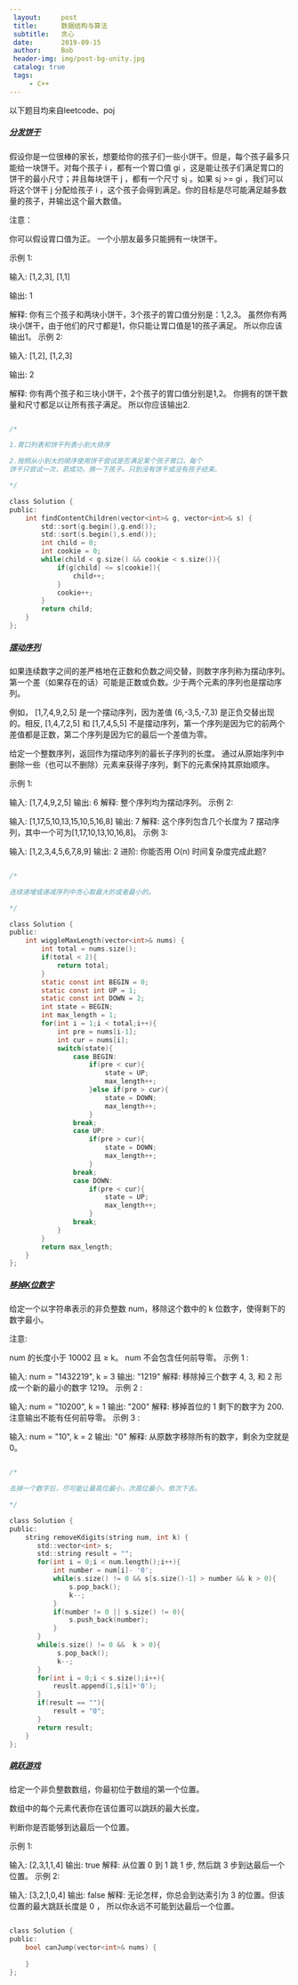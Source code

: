 ```yaml
---
 layout:     post
 title:      数据结构与算法
 subtitle:   贪心
 date:       2019-09-15
 author:     Bob
 header-img: img/post-bg-unity.jpg
 catalog: true
 tags:
     - C++
---
```


以下题目均来自leetcode、poj


##### [分发饼干](https://leetcode.com/problems/assign-cookies) 

假设你是一位很棒的家长，想要给你的孩子们一些小饼干。但是，每个孩子最多只能给一块饼干。对每个孩子 i ，都有一个胃口值 gi ，这是能让孩子们满足胃口的饼干的最小尺寸；并且每块饼干 j ，都有一个尺寸 sj 。如果 sj >= gi ，我们可以将这个饼干 j 分配给孩子 i ，这个孩子会得到满足。你的目标是尽可能满足越多数量的孩子，并输出这个最大数值。

注意：

你可以假设胃口值为正。
一个小朋友最多只能拥有一块饼干。

示例 1:

输入: [1,2,3], [1,1]

输出: 1

解释: 
你有三个孩子和两块小饼干，3个孩子的胃口值分别是：1,2,3。
虽然你有两块小饼干，由于他们的尺寸都是1，你只能让胃口值是1的孩子满足。
所以你应该输出1。
示例 2:

输入: [1,2], [1,2,3]

输出: 2

解释: 
你有两个孩子和三块小饼干，2个孩子的胃口值分别是1,2。
你拥有的饼干数量和尺寸都足以让所有孩子满足。
所以你应该输出2.

```c

/*

1.胃口列表和饼干列表小到大排序

2.按照从小到大的顺序使用饼干尝试是否满足某个孩子胃口，每个
饼干只尝试一次，若成功，换一下孩子。只到没有饼干或没有孩子结束。

*/

class Solution {
public:
    int findContentChildren(vector<int>& g, vector<int>& s) {
        std::sort(g.begin(),g.end());
        std::sort(s.begin(),s.end());
        int child = 0;
        int cookie = 0;
        while(child < g.size() && cookie < s.size()){
            if(g[child] <= s[cookie]){
                child++;
            }
            cookie++;
        }
        return child;
    }
};

```


##### [摆动序列](https://leetcode.com/problems/wiggle-subsequence/) 

如果连续数字之间的差严格地在正数和负数之间交替，则数字序列称为摆动序列。第一个差（如果存在的话）可能是正数或负数。少于两个元素的序列也是摆动序列。

例如， [1,7,4,9,2,5] 是一个摆动序列，因为差值 (6,-3,5,-7,3) 是正负交替出现的。相反, [1,4,7,2,5] 和 [1,7,4,5,5] 不是摆动序列，第一个序列是因为它的前两个差值都是正数，第二个序列是因为它的最后一个差值为零。

给定一个整数序列，返回作为摆动序列的最长子序列的长度。 通过从原始序列中删除一些（也可以不删除）元素来获得子序列，剩下的元素保持其原始顺序。

示例 1:

输入: [1,7,4,9,2,5]
输出: 6 
解释: 整个序列均为摆动序列。
示例 2:

输入: [1,17,5,10,13,15,10,5,16,8]
输出: 7
解释: 这个序列包含几个长度为 7 摆动序列，其中一个可为[1,17,10,13,10,16,8]。
示例 3:

输入: [1,2,3,4,5,6,7,8,9]
输出: 2
进阶:
你能否用 O(n) 时间复杂度完成此题?


```c

/*

连续递增或递减序列中贪心取最大的或者最小的。

*/

class Solution {
public:
    int wiggleMaxLength(vector<int>& nums) {
        int total = nums.size();
        if(total < 2){
            return total;
        }
        static const int BEGIN = 0;
        static const int UP = 1;
        static const int DOWN = 2;
        int state = BEGIN;
        int max_length = 1;
        for(int i = 1;i < total;i++){
            int pre = nums[i-1];
            int cur = nums[i];
            switch(state){
                case BEGIN:
                    if(pre < cur){
                        state = UP;
                        max_length++;
                    }else if(pre > cur){
                        state = DOWN;
                        max_length++;
                    }
                break;
                case UP:
                    if(pre > cur){
                        state = DOWN;
                        max_length++;
                    }
                break;
                case DOWN:
                    if(pre < cur){
                        state = UP;
                        max_length++;
                    }
                break;
            }
        }
        return max_length;
    }
};

```


##### [移掉K位数字](https://leetcode.com/problems/remove-k-digits/) 

给定一个以字符串表示的非负整数 num，移除这个数中的 k 位数字，使得剩下的数字最小。

注意:

num 的长度小于 10002 且 ≥ k。
num 不会包含任何前导零。
示例 1 :

输入: num = "1432219", k = 3
输出: "1219"
解释: 移除掉三个数字 4, 3, 和 2 形成一个新的最小的数字 1219。
示例 2 :

输入: num = "10200", k = 1
输出: "200"
解释: 移掉首位的 1 剩下的数字为 200. 注意输出不能有任何前导零。
示例 3 :

输入: num = "10", k = 2
输出: "0"
解释: 从原数字移除所有的数字，剩余为空就是0。




```c

/*

去掉一个数字后，尽可能让最高位最小，次高位最小，依次下去。

*/

class Solution {
public:
    string removeKdigits(string num, int k) {
       std::vector<int> s;
       std::string result = "";
       for(int i = 0;i < num.length();i++){
           int number = num[i]- '0';
           while(s.size() != 0 && s[s.size()-1] > number && k > 0){
               s.pop_back();
               k--;
           }
           if(number != 0 || s.size() != 0){
               s.push_back(number);
           }
       }
       while(s.size() != 0 &&  k > 0){
            s.pop_back();
            k--;
       }
       for(int i = 0;i < s.size();i++){
           reuslt.append(1,s[i]+'0');
       }
       if(result == ""){
           result = "0";
       }
       return result;
    }
};


```

##### [跳跃游戏](https://leetcode.com/problems/jump-game) 

给定一个非负整数数组，你最初位于数组的第一个位置。

数组中的每个元素代表你在该位置可以跳跃的最大长度。

判断你是否能够到达最后一个位置。

示例 1:

输入: [2,3,1,1,4]
输出: true
解释: 从位置 0 到 1 跳 1 步, 然后跳 3 步到达最后一个位置。
示例 2:

输入: [3,2,1,0,4]
输出: false
解释: 无论怎样，你总会到达索引为 3 的位置。但该位置的最大跳跃长度是 0 ， 所以你永远不可能到达最后一个位置。



```c

class Solution {
public:
    bool canJump(vector<int>& nums) {
        
    }
};

```

##### []() 

```c

```

##### []() 

```c

```

##### []() 

```c

```